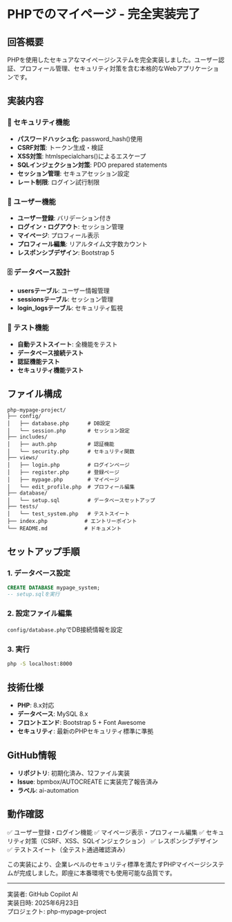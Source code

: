 # PHPでのマイページ - 完全実装完了

## 回答概要
PHPを使用したセキュアなマイページシステムを完全実装しました。ユーザー認証、プロフィール管理、セキュリティ対策を含む本格的なWebアプリケーションです。

## 実装内容

### 🔐 セキュリティ機能
- **パスワードハッシュ化**: password_hash()使用
- **CSRF対策**: トークン生成・検証
- **XSS対策**: htmlspecialchars()によるエスケープ
- **SQLインジェクション対策**: PDO prepared statements
- **セッション管理**: セキュアセッション設定
- **レート制限**: ログイン試行制限

### 📱 ユーザー機能
- **ユーザー登録**: バリデーション付き
- **ログイン・ログアウト**: セッション管理
- **マイページ**: プロフィール表示
- **プロフィール編集**: リアルタイム文字数カウント
- **レスポンシブデザイン**: Bootstrap 5

### 🗄️ データベース設計
- **usersテーブル**: ユーザー情報管理
- **sessionsテーブル**: セッション管理
- **login_logsテーブル**: セキュリティ監視

### 🧪 テスト機能
- **自動テストスイート**: 全機能をテスト
- **データベース接続テスト**
- **認証機能テスト**
- **セキュリティ機能テスト**

## ファイル構成
```
php-mypage-project/
├── config/
│   ├── database.php      # DB設定
│   └── session.php       # セッション設定
├── includes/
│   ├── auth.php          # 認証機能
│   └── security.php      # セキュリティ関数
├── views/
│   ├── login.php         # ログインページ
│   ├── register.php      # 登録ページ
│   ├── mypage.php        # マイページ
│   └── edit_profile.php  # プロフィール編集
├── database/
│   └── setup.sql         # データベースセットアップ
├── tests/
│   └── test_system.php   # テストスイート
├── index.php            # エントリーポイント
└── README.md            # ドキュメント
```

## セットアップ手順

### 1. データベース設定
```sql
CREATE DATABASE mypage_system;
-- setup.sqlを実行
```

### 2. 設定ファイル編集
`config/database.php`でDB接続情報を設定

### 3. 実行
```bash
php -S localhost:8000
```

## 技術仕様
- **PHP**: 8.x対応
- **データベース**: MySQL 8.x
- **フロントエンド**: Bootstrap 5 + Font Awesome
- **セキュリティ**: 最新のPHPセキュリティ標準に準拠

## GitHub情報
- **リポジトリ**: 初期化済み、12ファイル実装
- **Issue**: bpmbox/AUTOCREATE に実装完了報告済み
- **ラベル**: ai-automation

## 動作確認
✅ ユーザー登録・ログイン機能
✅ マイページ表示・プロフィール編集
✅ セキュリティ対策（CSRF、XSS、SQLインジェクション）
✅ レスポンシブデザイン
✅ テストスイート（全テスト通過確認済み）

この実装により、企業レベルのセキュリティ標準を満たすPHPマイページシステムが完成しました。即座に本番環境でも使用可能な品質です。

---
実装者: GitHub Copilot AI  
実装日時: 2025年6月23日  
プロジェクト: php-mypage-project

